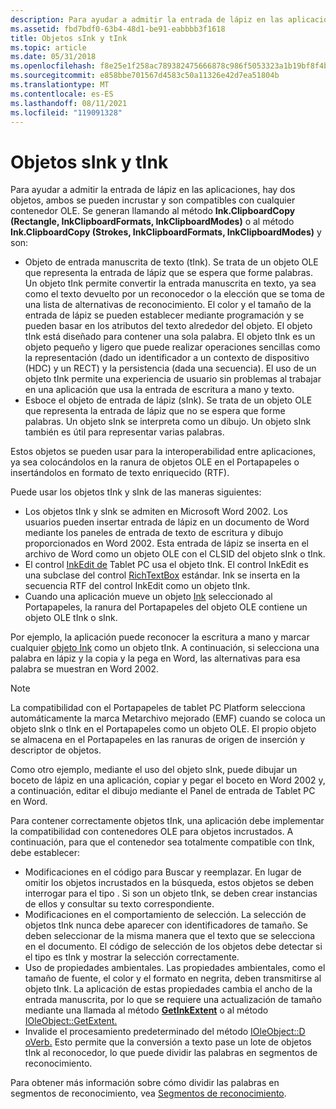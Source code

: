 ```yaml
---
description: Para ayudar a admitir la entrada de lápiz en las aplicaciones, hay dos objetos, ambos se pueden incrustar y son compatibles con cualquier contenedor OLE.
ms.assetid: fbd7bdf0-63b4-48d1-be91-eabbbb3f1618
title: Objetos sInk y tInk
ms.topic: article
ms.date: 05/31/2018
ms.openlocfilehash: f8e25e1f258ac789382475666878c986f5053323a1b19bf8f4b6110c096f2fd7
ms.sourcegitcommit: e858bbe701567d4583c50a11326e42d7ea51804b
ms.translationtype: MT
ms.contentlocale: es-ES
ms.lasthandoff: 08/11/2021
ms.locfileid: "119091328"
---
```

# <a name="sink-and-tink-objects"></a>Objetos sInk y tInk

Para ayudar a admitir la entrada de lápiz en las aplicaciones, hay dos objetos, ambos se pueden incrustar y son compatibles con cualquier contenedor OLE. Se generan llamando al método **Ink.ClipboardCopy (Rectangle, InkClipboardFormats, InkClipboardModes)** o al método **Ink.ClipboardCopy (Strokes, InkClipboardFormats, InkClipboardModes)** y son:

-   Objeto de entrada manuscrita de texto (tInk). Se trata de un objeto OLE que representa la entrada de lápiz que se espera que forme palabras. Un objeto tInk permite convertir la entrada manuscrita en texto, ya sea como el texto devuelto por un reconocedor o la elección que se toma de una lista de alternativas de reconocimiento. El color y el tamaño de la entrada de lápiz se pueden establecer mediante programación y se pueden basar en los atributos del texto alrededor del objeto. El objeto tInk está diseñado para contener una sola palabra. El objeto tInk es un objeto pequeño y ligero que puede realizar operaciones sencillas como la representación (dado un identificador a un contexto de dispositivo (HDC) y un RECT) y la persistencia (dada una secuencia). El uso de un objeto tInk permite una experiencia de usuario sin problemas al trabajar en una aplicación que usa la entrada de escritura a mano y texto.
-   Esboce el objeto de entrada de lápiz (sInk). Se trata de un objeto OLE que representa la entrada de lápiz que no se espera que forme palabras. Un objeto sInk se interpreta como un dibujo. Un objeto sInk también es útil para representar varias palabras.

Estos objetos se pueden usar para la interoperabilidad entre aplicaciones, ya sea colocándolos en la ranura de objetos OLE en el Portapapeles o insertándolos en formato de texto enriquecido (RTF).

Puede usar los objetos tInk y sInk de las maneras siguientes:

-   Los objetos tInk y sInk se admiten en Microsoft Word 2002. Los usuarios pueden insertar entrada de lápiz en un documento de Word mediante los paneles de entrada de texto de escritura y dibujo proporcionados en Word 2002. Esta entrada de lápiz se inserta en el archivo de Word como un objeto OLE con el CLSID del objeto sInk o tInk.
-   El control [InkEdit de](/previous-versions/ms552265(v=vs.100)) Tablet PC usa el objeto tInk. El control InkEdit es una subclase del control [RichTextBox](/dotnet/api/system.windows.forms.richtextbox?view=netcore-3.1) estándar. Ink se inserta en la secuencia RTF del control InkEdit como un objeto tInk.
-   Cuando una aplicación mueve un objeto [Ink](/previous-versions/aa515768(v=msdn.10)) seleccionado al Portapapeles, la ranura del Portapapeles del objeto OLE contiene un objeto OLE tInk o sInk.

Por ejemplo, la aplicación puede reconocer la escritura a mano y marcar cualquier [objeto Ink](/previous-versions/aa515768(v=msdn.10)) como un objeto tInk. A continuación, si selecciona una palabra en lápiz y la copia y la pega en Word, las alternativas para esa palabra se muestran en Word 2002.

> [!Note]  
> La compatibilidad con el Portapapeles de tablet PC Platform selecciona automáticamente la marca Metarchivo mejorado (EMF) cuando se coloca un objeto sInk o tInk en el Portapapeles como un objeto OLE. El propio objeto se almacena en el Portapapeles en las ranuras de origen de inserción y descriptor de objetos.

 

Como otro ejemplo, mediante el uso del objeto sInk, puede dibujar un boceto de lápiz en una aplicación, copiar y pegar el boceto en Word 2002 y, a continuación, editar el dibujo mediante el Panel de entrada de Tablet PC en Word.

Para contener correctamente objetos tInk, una aplicación debe implementar la compatibilidad con contenedores OLE para objetos incrustados. A continuación, para que el contenedor sea totalmente compatible con tInk, debe establecer:

-   Modificaciones en el código para Buscar y reemplazar. En lugar de omitir los objetos incrustados en la búsqueda, estos objetos se deben interrogar para el tipo . Si son un objeto tInk, se deben crear instancias de ellos y consultar su texto correspondiente.
-   Modificaciones en el comportamiento de selección. La selección de objetos tInk nunca debe aparecer con identificadores de tamaño. Se deben seleccionar de la misma manera que el texto que se selecciona en el documento. El código de selección de los objetos debe detectar si el tipo es tInk y mostrar la selección correctamente.
-   Uso de propiedades ambientales. Las propiedades ambientales, como el tamaño de fuente, el color y el formato en negrita, deben transmitirse al objeto tInk. La aplicación de estas propiedades cambia el ancho de la entrada manuscrita, por lo que se requiere una actualización de tamaño mediante una llamada al método [**GetInkExtent**](/windows/desktop/api/msinkaut/nf-msinkaut-iinklineinfo-getinkextent) o al método [IOleObject::GetExtent.](/windows/win32/api/oleidl/nf-oleidl-ioleobject-getextent)
-   Invalide el procesamiento predeterminado del método [IOleObject::D oVerb.](/windows/win32/api/oleidl/nf-oleidl-ioleobject-doverb) Esto permite que la conversión a texto pase un lote de objetos tInk al reconocedor, lo que puede dividir las palabras en segmentos de reconocimiento.

Para obtener más información sobre cómo dividir las palabras en segmentos de reconocimiento, vea [Segmentos de reconocimiento](recognition-segments.md).

 

 

